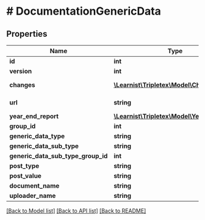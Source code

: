 # # DocumentationGenericData

## Properties

Name | Type | Description | Notes
------------ | ------------- | ------------- | -------------
**id** | **int** |  | [optional]
**version** | **int** |  | [optional]
**changes** | [**\Learnist\Tripletex\Model\Change[]**](Change.md) |  | [optional] [readonly]
**url** | **string** |  | [optional] [readonly]
**year_end_report** | [**\Learnist\Tripletex\Model\YearEndReport**](YearEndReport.md) |  | [optional]
**group_id** | **int** |  | [optional]
**generic_data_type** | **string** |  | [optional]
**generic_data_sub_type** | **string** |  | [optional]
**generic_data_sub_type_group_id** | **int** |  | [optional]
**post_type** | **string** |  |
**post_value** | **string** |  |
**document_name** | **string** |  | [optional]
**uploader_name** | **string** |  | [optional]

[[Back to Model list]](../../README.md#models) [[Back to API list]](../../README.md#endpoints) [[Back to README]](../../README.md)
